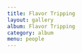 ```yaml
---
title: Flavor Tripping
layout: gallery
album: Flavor Tripping
category: album
menu: people
---
```


